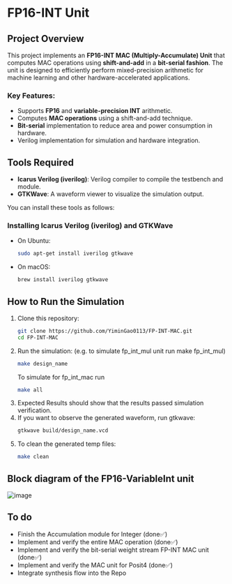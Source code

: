 # FP16-INT Unit

## Project Overview

This project implements an **FP16-INT MAC (Multiply-Accumulate) Unit** that computes MAC operations using **shift-and-add** in a **bit-serial fashion**. The unit is designed to efficiently perform mixed-precision arithmetic for machine learning and other hardware-accelerated applications.

### Key Features:
- Supports **FP16** and **variable-precision INT** arithmetic.
- Computes **MAC operations** using a shift-and-add technique.
- **Bit-serial** implementation to reduce area and power consumption in hardware.
- Verilog implementation for simulation and hardware integration.

## Tools Required

- **Icarus Verilog (iverilog)**: Verilog compiler to compile the testbench and module.
- **GTKWave**: A waveform viewer to visualize the simulation output.

You can install these tools as follows:

### Installing Icarus Verilog (iverilog) and GTKWave
- On Ubuntu:
  ```bash
  sudo apt-get install iverilog gtkwave
  ```
- On macOS:
  ```bash
  brew install iverilog gtkwave
  ```

## How to Run the Simulation

1. Clone this repository:
   ```bash
   git clone https://github.com/YiminGao0113/FP-INT-MAC.git
   cd FP-INT-MAC
   ```
2. Run the simulation: (e.g. to simulate fp_int_mul unit run make fp_int_mul)
   ```bash
   make design_name
   ```
   To simulate for fp_int_mac run 
   ```bash
   make all
   ```
3. Expected Results should show that the results passed simulation verification.
4. If you want to observe the generated waveform, run gtkwave:
   ```bash
   gtkwave build/design_name.vcd
   ```
5. To clean the generated temp files:
   ```bash
   make clean
   ```

## Block diagram of the FP16-VariableInt unit
![image](https://github.com/user-attachments/assets/be9a95a6-bc4c-4e2b-828c-b2c4beb3a58b)


## To do
- Finish the Accumulation module for Integer (done✅)
- Implement and verify the entire MAC operation (done✅)
- Implement and verify the bit-serial weight stream FP-INT MAC unit (done✅)
- Implement and verify the MAC unit for Posit4 (done✅)
- Integrate synthesis flow into the Repo
